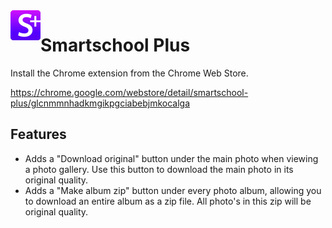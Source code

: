 <img align="left" src="/icon/icon-48.png" alt="Resume application project app icon" />

# Smartschool Plus

Install the Chrome extension from the Chrome Web Store. 

https://chrome.google.com/webstore/detail/smartschool-plus/glcnmmnhadkmgikpgciabebjmkocalga

## Features
- Adds a "Download original" button under the main photo when viewing a photo gallery. Use this button to download the main photo in its original quality.
- Adds a "Make album zip" button under every photo album, allowing you to download an entire album as a zip file. All photo's in this zip will be original quality.